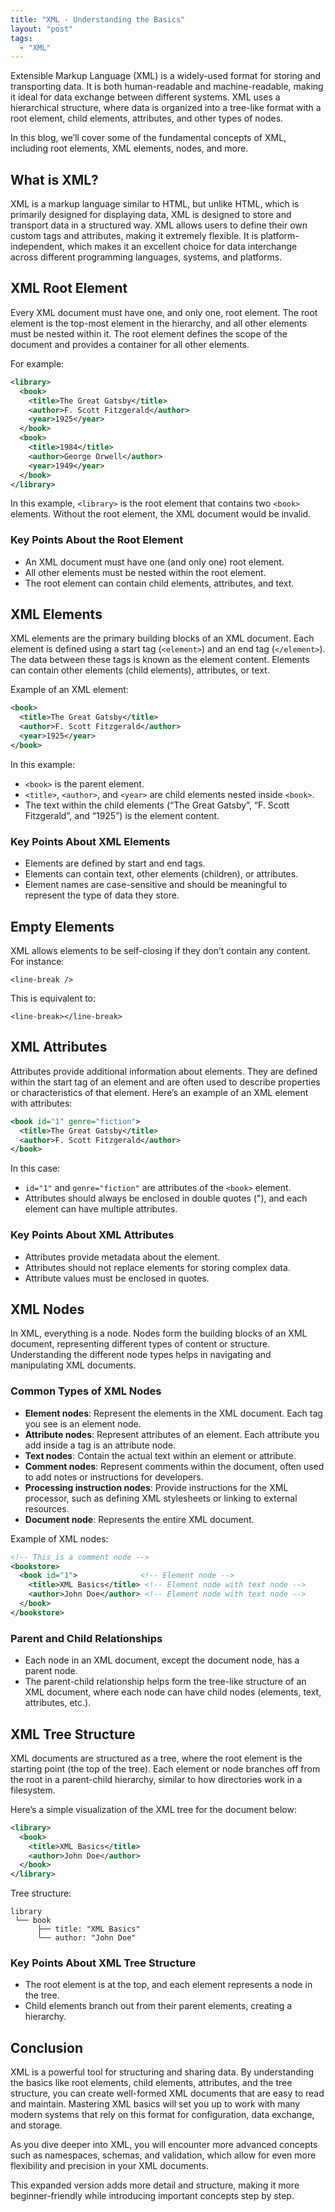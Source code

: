 ```yaml
---
title: "XML - Understanding the Basics"
layout: "post"
tags:
  - "XML"
---
```


Extensible Markup Language (XML) is a widely-used format for storing and transporting data. It is both human-readable and machine-readable, making it ideal for data exchange between different systems. XML uses a hierarchical structure, where data is organized into a tree-like format with a root element, child elements, attributes, and other types of nodes.

In this blog, we’ll cover some of the fundamental concepts of XML, including root elements, XML elements, nodes, and more.

## What is XML?

XML is a markup language similar to HTML, but unlike HTML, which is primarily designed for displaying data, XML is designed to store and transport data in a structured way. XML allows users to define their own custom tags and attributes, making it extremely flexible. It is platform-independent, which makes it an excellent choice for data interchange across different programming languages, systems, and platforms.

## XML Root Element

Every XML document must have one, and only one, root element. The root element is the top-most element in the hierarchy, and all other elements must be nested within it. The root element defines the scope of the document and provides a container for all other elements.

For example:

```xml
<library>
  <book>
    <title>The Great Gatsby</title>
    <author>F. Scott Fitzgerald</author>
    <year>1925</year>
  </book>
  <book>
    <title>1984</title>
    <author>George Orwell</author>
    <year>1949</year>
  </book>
</library>
```

In this example, `<library>` is the root element that contains two `<book>` elements. Without the root element, the XML document would be invalid.

### Key Points About the Root Element

- An XML document must have one (and only one) root element.
- All other elements must be nested within the root element.
- The root element can contain child elements, attributes, and text.

## XML Elements

XML elements are the primary building blocks of an XML document. Each element is defined using a start tag (`<element>`) and an end tag (`</element>`). The data between these tags is known as the element content. Elements can contain other elements (child elements), attributes, or text.

Example of an XML element:

```xml
<book>
  <title>The Great Gatsby</title>
  <author>F. Scott Fitzgerald</author>
  <year>1925</year>
</book>
```

In this example:

- `<book>` is the parent element.
- `<title>`, `<author>`, and `<year>` are child elements nested inside `<book>`.
- The text within the child elements (“The Great Gatsby”, “F. Scott Fitzgerald”, and “1925”) is the element content.

### Key Points About XML Elements

- Elements are defined by start and end tags.
- Elements can contain text, other elements (children), or attributes.
- Element names are case-sensitive and should be meaningful to represent the type of data they store.

## Empty Elements

XML allows elements to be self-closing if they don’t contain any content. For instance:

`<line-break />`

This is equivalent to:

`<line-break></line-break>`

## XML Attributes

Attributes provide additional information about elements. They are defined within the start tag of an element and are often used to describe properties or characteristics of that element. Here’s an example of an XML element with attributes:

```xml
<book id="1" genre="fiction">
  <title>The Great Gatsby</title>
  <author>F. Scott Fitzgerald</author>
</book>
```

In this case:

- `id="1"` and `genre="fiction"` are attributes of the `<book>` element.
- Attributes should always be enclosed in double quotes ("), and each element can have multiple attributes.

### Key Points About XML Attributes

- Attributes provide metadata about the element.
- Attributes should not replace elements for storing complex data.
- Attribute values must be enclosed in quotes.

## XML Nodes

In XML, everything is a node. Nodes form the building blocks of an XML document, representing different types of content or structure. Understanding the different node types helps in navigating and manipulating XML documents.

### Common Types of XML Nodes

- **Element nodes**: Represent the elements in the XML document. Each tag you see is an element node.
- **Attribute nodes**: Represent attributes of an element. Each attribute you add inside a tag is an attribute node.
- **Text nodes**: Contain the actual text within an element or attribute.
- **Comment nodes**: Represent comments within the document, often used to add notes or instructions for developers.
- **Processing instruction nodes**: Provide instructions for the XML processor, such as defining XML stylesheets or linking to external resources.
- **Document node**: Represents the entire XML document.

Example of XML nodes:

```xml
<!-- This is a comment node -->
<bookstore>
  <book id="1">              <!-- Element node -->
    <title>XML Basics</title> <!-- Element node with text node -->
    <author>John Doe</author> <!-- Element node with text node -->
  </book>
</bookstore>
```

### Parent and Child Relationships

- Each node in an XML document, except the document node, has a parent node.
- The parent-child relationship helps form the tree-like structure of an XML document, where each node can have child nodes (elements, text, attributes, etc.).

## XML Tree Structure

XML documents are structured as a tree, where the root element is the starting point (the top of the tree). Each element or node branches off from the root in a parent-child hierarchy, similar to how directories work in a filesystem.

Here’s a simple visualization of the XML tree for the document below:

```xml
<library>
  <book>
    <title>XML Basics</title>
    <author>John Doe</author>
  </book>
</library>
```

Tree structure:

```text
library
 └── book
      ├── title: "XML Basics"
      └── author: "John Doe"
```

### Key Points About XML Tree Structure

- The root element is at the top, and each element represents a node in the tree.
- Child elements branch out from their parent elements, creating a hierarchy.

## Conclusion

XML is a powerful tool for structuring and sharing data. By understanding the basics like root elements, child elements, attributes, and the tree structure, you can create well-formed XML documents that are easy to read and maintain. Mastering XML basics will set you up to work with many modern systems that rely on this format for configuration, data exchange, and storage.

As you dive deeper into XML, you will encounter more advanced concepts such as namespaces, schemas, and validation, which allow for even more flexibility and precision in your XML documents.

This expanded version adds more detail and structure, making it more beginner-friendly while introducing important concepts step by step.
